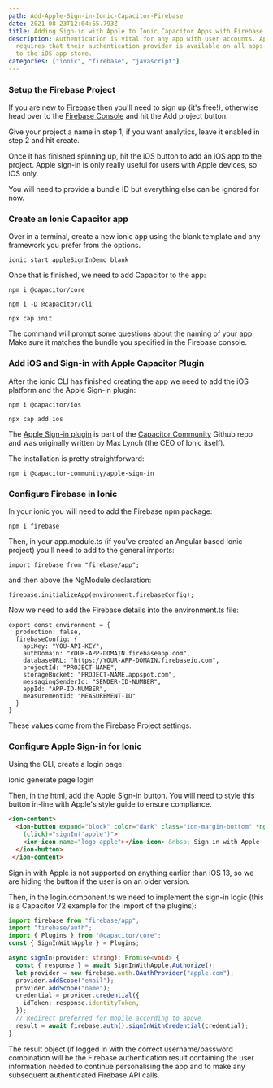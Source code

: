 ```yaml
---
path: Add-Apple-Sign-in-Ionic-Capacitor-Firebase
date: 2021-08-23T12:04:55.793Z
title: Adding Sign-in with Apple to Ionic Capacitor Apps with Firebase
description: Authentication is vital for any app with user accounts. Apple
  requires that their authentication provider is available on all apps submitted
  to the iOS app store.
categories: ["ionic", "firebase", "javascript"]
---
```

### Setup the Firebase Project

If you are new to [Firebase](https://firebase.google.com) then you'll need to sign up (it's free!), otherwise head over to the [Firebase Console](https://console.firebase.google.com) and hit the Add project button.

Give your project a name in step 1, if you want analytics, leave it enabled in step 2 and hit create.

Once it has finished spinning up, hit the iOS button to add an iOS app to the project. Apple sign-in is only really useful for users with Apple devices, so iOS only.

You will need to provide a bundle ID but everything else can be ignored for now.

### Create an Ionic Capacitor app

Over in a terminal, create a new ionic app using the blank template and any framework you prefer from the options.

`ionic start appleSignInDemo blank`

Once that is finished, we need to add Capacitor to the app:

`npm i @capacitor/core`

`npm i -D @capacitor/cli`

`npx cap init`

The command will prompt some questions about the naming of your app. Make sure it matches the bundle you specified in the Firebase console.

### Add iOS and Sign-in with Apple Capacitor Plugin

After the ionic CLI has finished creating the app we need to add the iOS platform and the Apple Sign-in plugin:

`npm i @capacitor/ios`

`npx cap add ios`

The [Apple Sign-in plugin](https://github.com/capacitor-community/apple-sign-in) is part of the [Capacitor Community](https://github.com/capacitor-community) Github repo and was originally written by Max Lynch (the CEO of Ionic itself).

The installation is pretty straightforward:

`npm i @capacitor-community/apple-sign-in`

### Configure Firebase in Ionic

In your ionic you will need to add the Firebase npm package:

`npm i firebase`

Then, in your app.module.ts (if you've created an Angular based Ionic project) you'll need to add to the general imports:

`import firebase from "firebase/app";`

and then above the NgModule declaration:

`firebase.initializeApp(environment.firebaseConfig);`

Now we need to add the Firebase details into the environment.ts file:

```
export const environment = {
  production: false,
  firebaseConfig: {
    apiKey: "YOU-API-KEY",
    authDomain: "YOUR-APP-DOMAIN.firebaseapp.com",
    databaseURL: "https://YOUR-APP-DOMAIN.firebaseio.com",
    projectId: "PROJECT-NAME",
    storageBucket: "PROJECT-NAME.appspot.com",
    messagingSenderId: "SENDER-ID-NUMBER",
    appId: "APP-ID-NUMBER",
    measurementId: "MEASUREMENT-ID"
  }
}
```

These values come from the Firebase Project settings.

### Configure Apple Sign-in for Ionic

Using the CLI, create a login page:

ionic generate page login

Then, in the html, add the Apple Sign-in button. You will need to style this button in-line with Apple's style guide to ensure compliance.

```html
<ion-content>
  <ion-button expand="block" color="dark" class="ion-margin-bottom" *ngIf="iosVersion >= 13"
    (click)="signIn('apple')">
    <ion-icon name="logo-apple"></ion-icon> &nbsp; Sign in with Apple
  </ion-button>
 </ion-content>
```

Sign in with Apple is not supported on anything earlier than iOS 13, so we are hiding the button if the user is on an older version.

Then, in the login.component.ts we need to implement the sign-in logic (this is a Capacitor V2 example for the import of the plugins):

```typescript
import firebase from "firebase/app";
import "firebase/auth";
import { Plugins } from "@capacitor/core";
const { SignInWithApple } = Plugins;

async signIn(provider: string): Promise<void> {
  const { response } = await SignInWithApple.Authorize();
  let provider = new firebase.auth.OAuthProvider("apple.com");
  provider.addScope("email");
  provider.addScope("name");
  credential = provider.credential({
    idToken: response.identityToken,
  });
  // Redirect preferred for mobile according to above
  result = await firebase.auth().signInWithCredential(credential);
}
```

The result object (if logged in with the correct username/password combination will be the Firebase authentication result containing the user information needed to continue personalising the app and to make any subsequent authenticated Firebase API calls.